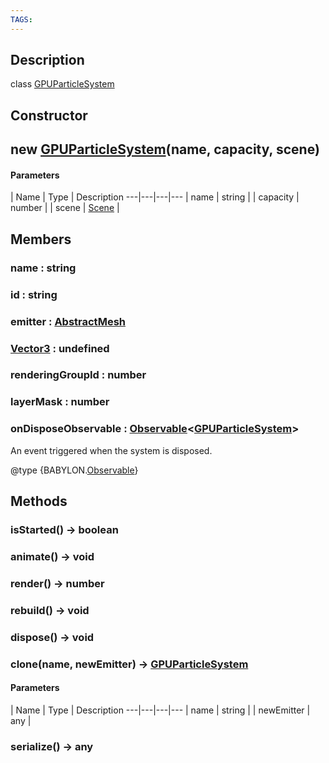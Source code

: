 ```yaml
---
TAGS:
---
```

## Description

class [GPUParticleSystem](/classes/3.1/GPUParticleSystem)



## Constructor

## new [GPUParticleSystem](/classes/3.1/GPUParticleSystem)(name, capacity, scene)



#### Parameters
 | Name | Type | Description
---|---|---|---
 | name | string | 
 | capacity | number | 
 | scene | [Scene](/classes/3.1/Scene) | 
## Members

### name : string


### id : string


### emitter : [AbstractMesh](/classes/3.1/AbstractMesh)


### [Vector3](/classes/3.1/Vector3) : undefined


### renderingGroupId : number


### layerMask : number


### onDisposeObservable : [Observable](/classes/3.1/Observable)&lt;[GPUParticleSystem](/classes/3.1/GPUParticleSystem)&gt;

An event triggered when the system is disposed.

@type {BABYLON.[Observable](/classes/3.1/Observable)}
## Methods

### isStarted() &rarr; boolean


### animate() &rarr; void


### render() &rarr; number


### rebuild() &rarr; void


### dispose() &rarr; void


### clone(name, newEmitter) &rarr; [GPUParticleSystem](/classes/3.1/GPUParticleSystem)



#### Parameters
 | Name | Type | Description
---|---|---|---
 | name | string | 
 | newEmitter | any | 
### serialize() &rarr; any


